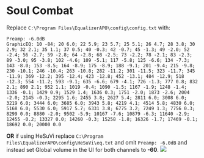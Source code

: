 # Soul Combat
Replace `C:\Program Files\EqualizerAPO\config\config.txt` with:
```
Preamp: -6.0dB
GraphicEQ: 10 -84; 20 6.0; 22 5.9; 23 5.7; 25 5.1; 26 4.7; 28 3.8; 30 2.9; 32 2.1; 35 1.1; 37 0.5; 40 -0.3; 42 -0.7; 45 -1.3; 49 -2.0; 52 -2.4; 56 -2.7; 59 -2.8; 64 -2.8; 68 -2.5; 73 -2.2; 78 -2.1; 83 -2.3; 89 -3.0; 95 -3.8; 102 -4.6; 109 -5.1; 117 -5.8; 125 -6.6; 134 -7.3; 143 -8.0; 153 -8.5; 164 -8.9; 175 -8.9; 188 -9.1; 201 -9.4; 215 -9.8; 230 -10.1; 246 -10.4; 263 -10.8; 282 -11.2; 301 -11.5; 323 -11.7; 345 -11.9; 369 -12.2; 395 -12.4; 423 -12.8; 452 -13.1; 484 -12.9; 518 -12.3; 554 -11.2; 593 -9.1; 635 -6.6; 679 -4.1; 726 -1.3; 777 0.8; 832 2.1; 890 2.1; 952 1.1; 1019 -0.4; 1090 -1.5; 1167 -1.9; 1248 -1.4; 1336 -0.1; 1429 0.9; 1529 1.4; 1636 0.3; 1751 -2.0; 1873 -2.6; 2004 -2.0; 2145 -0.3; 2295 1.6; 2455 3.8; 2627 5.4; 2811 6.0; 3008 6.0; 3219 6.0; 3444 6.0; 3685 6.0; 3943 5.8; 4219 4.1; 4514 5.8; 4830 6.0; 5168 6.0; 5530 6.0; 5917 5.7; 6331 3.8; 6775 3.2; 7249 1.3; 7756 0.3; 8299 0.0; 8880 -2.0; 9502 -5.9; 10167 -7.6; 10879 -6.3; 11640 -2.9; 12455 -0.2; 13327 0.0; 14260 -0.3; 15258 -1.8; 16326 -1.7; 17469 -0.1; 18692 0.0; 20000 0.0
```
**OR** if using HeSuVi replace `C:\Program Files\EqualizerAPO\config\HeSuVi\eq.txt` and omit `Preamp: -6.0dB` and instead set Global volume in the UI for both channels to **-60**.
![](https://raw.githubusercontent.com/jaakkopasanen/AutoEq/master/results/Sonoma%20Model%20One/innerfidelity/onear/Soul%20Combat/Soul%20Combat.png)